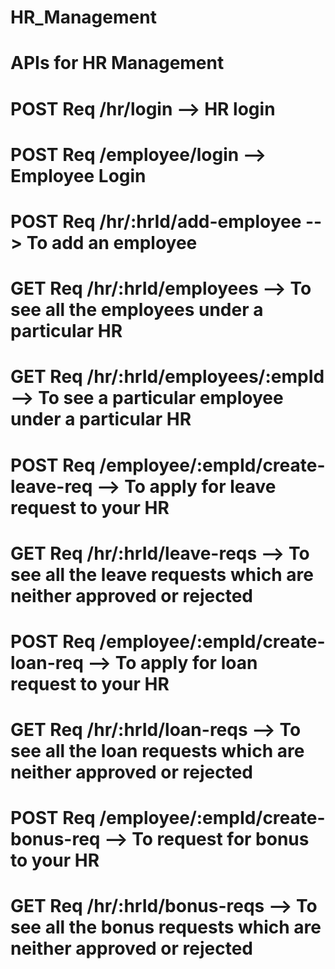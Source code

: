 # HR_Management

# APIs for HR Management

# POST Req    /hr/login --> HR login
# POST Req    /employee/login --> Employee Login
# POST Req    /hr/:hrId/add-employee --> To add an employee
# GET  Req    /hr/:hrId/employees --> To see all the employees under a particular HR
# GET  Req    /hr/:hrId/employees/:empId --> To see a particular employee under a particular HR
# POST Req    /employee/:empId/create-leave-req  --> To apply for leave request to your HR
# GET  Req    /hr/:hrId/leave-reqs --> To see all the leave requests which are neither approved or rejected
# POST Req    /employee/:empId/create-loan-req --> To apply for loan request to your HR
# GET  Req    /hr/:hrId/loan-reqs --> To see all the loan requests which are neither approved or rejected
# POST Req    /employee/:empId/create-bonus-req --> To request for bonus to your HR
# GET  Req    /hr/:hrId/bonus-reqs --> To see all the bonus requests which are neither approved or rejected


